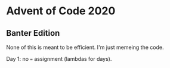 # Advent of Code 2020

## Banter Edition

None of this is meant to be efficient. I'm just memeing the code.

Day 1: no `=` assignment (lambdas for days).